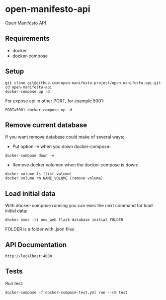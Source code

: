 # open-manifesto-api

Open Manifesto API


## Requirements

* docker
* docker-compose


## Setup

```
git clone git@github.com:open-manifesto-project/open-manifesto-api.git
cd open-manifesto-api
docker-compose up -d
```

For expose api in other PORT, for example 5001:

```
PORT=5001 docker-compose up -d
```


## Remove current database

If you want remove database could make of several ways:

* Put option -v when you down docker-compose:

```
docker-compose down -v
```

* Remove docker volumen when the docker-compose is down:

```
docker volume ls (list volume)
docker volume rm NAME_VOLUME (remove volume)
```


## Load initial data

With docker-compose running you can exec the next command for load initial data:

```
docker exec -ti oma_web flask database initial FOLDER
```

FOLDER is a folder with .json files


## API Documentation

```
http://localhost:4000
```


## Tests

Run test:

```
docker-compose -f docker-compose-test.yml run --rm test
```
